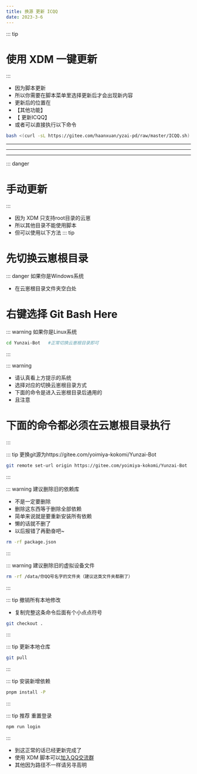 ```yaml
---
title: 换源 更新 ICQQ
date: 2023-3-6
---
```


::: tip
# 使用 XDM 一键更新
:::
- 因为脚本更新
- 所以你需要在脚本菜单里选择更新后才会出现新内容
- 更新后的位置在
- 【其他功能】
- 【 更新ICQQ】
- 或者可以直接执行以下命令

```bash
bash <(curl -sL https://gitee.com/haanxuan/yzai-pd/raw/master/ICQQ.sh)
```

---
---
---

::: danger
# 手动更新
:::
- 因为 XDM 只支持root目录的云崽
- 所以其他目录不能使用脚本
- 但可以使用以下方法
::: tip
# 先切换云崽根目录
::: danger
如果你是Windows系统
- 在云崽根目录文件夹空白处
# 右键选择 Git Bash Here

::: warning
如果你是Linux系统
```bash
cd Yunzai-Bot   #正常切换云崽根目录即可
```
:::

::: warning
- 请认真看上方提示的系统
- 选择对应的切换云崽根目录方式
- 下面的命令是进入云崽根目录后通用的
- 且注意
# 下面的命令都必须在云崽根目录执行
:::

::: tip
更换git源为https://gitee.com/yoimiya-kokomi/Yunzai-Bot
```bash
git remote set-url origin https://gitee.com/yoimiya-kokomi/Yunzai-Bot
```
:::

::: warning
建议删除旧的依赖库
- 不是一定要删除
- 删除这东西等于删除全部依赖
- 简单来说就是要重新安装所有依赖
- 懒的话就不删了
- 以后报错了再勤奋吧~
```bash
rm -rf package.json
```
:::

::: warning
建议删除旧的虚拟设备文件
```bash
rm -rf /data/你QQ号名字的文件夹（建议这类文件夹都删了）
```
:::

::: tip
撤销所有本地修改
- 复制完整这条命令后面有个小点点符号
```bash
git checkout .
```
:::

::: tip
更新本地仓库
```bash
git pull
```
:::

::: tip
安装新增依赖
```bash
pnpm install -P
```
:::

::: tip
推荐 重置登录
```bash
npm run login
```
:::

- 到这正常的话已经更新完成了
- 使用 XDM 脚本可以[加入QQ交流群](https://jq.qq.com/?_wv=1027&k=tNteBX0C)
- 其他因为路径不一样请另寻高明